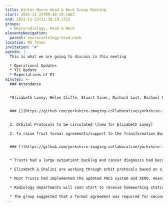 ```yaml
---
title: Winter Neuro Head & Neck Group Meeting
start: 2021-11-23T09:30:19.166Z
end: 2021-11-23T11:30:19.172Z
groups:
  - Neuroradiology, Head & Neck
eleventyNavigation:
  parent: neuroradiology-head-neck
location: MS Teams
invitation: "#"
agenda: |-
  This is what we are going to discuss in this meeting

  * Operational Updates
  * YIC Update
  * Expectations of EI
minutes: >-
  ### Attendance


  *Elizabeth Loney, Helen Cliffe, Stuart Viner, Richard List, Rachael Kay, Shishir Karthik, Nal Panditaratne, Bharti Rathi, Shalini Nandish*


  ### [](https://github.com/yorkshire-imaging-collaborative/yorkshire-imaging-collaborative.github.io/blob/master/src/meetings/2020-11-23-NH%26N.md#actions)Actions


  1. Orbital Protocols to be circulated \[new for Elizabeth Loney]

  2. To raise Trust formal agreements/support to the Transformation Board \[new for Stuart Viner]


  ### [](https://github.com/yorkshire-imaging-collaborative/yorkshire-imaging-collaborative.github.io/blob/master/src/meetings/2020-11-23-NH%26N.md#key-discussion-points)Key Discussion Points


  * Trusts had a large outpatient backlog and cancer diagnosis had become a major priority. LTHT have started to roll out ‘screening’ neck US lists, reducing wasted biopsy slots.

  * Elizabeth & Shalini are working through orbit protocols based on a recent ESHNR lecture by Burce Ozgen. There is a suggestion to try a T1 CISS sequence pre and post contrast for neural enhancement.

  * Most Trusts had implemented the updated PACS system and XERO, meaning data can be pulled using XERO rather than IEP. Next steps are finalising the implementation of the shared reporting solution.

  * Radiology departments will soon start to receive homeworking stations to support additional work.

  * The group suggested that a formal agreement was required for second opinions and to assist with EI. Stuart would raise this a the Transformation Board.
---
```

